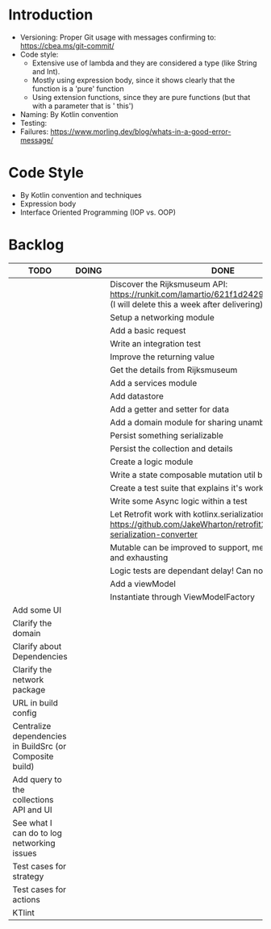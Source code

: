 # Introduction

- Versioning: Proper Git usage with messages confirming to: https://cbea.ms/git-commit/
- Code style:
    - Extensive use of lambda and they are considered a type (like String and Int).
    - Mostly using expression body, since it shows clearly that the function is a 'pure' function
    - Using extension functions, since they are pure functions (but that with a parameter that is '
      this')
- Naming: By Kotlin convention
- Testing:
- Failures: https://www.morling.dev/blog/whats-in-a-good-error-message/

# Code Style

- By Kotlin convention and techniques
- Expression body
- Interface Oriented Programming (IOP vs. OOP)

# Backlog

| TODO | DOING | DONE |
| ---- | ----- | ---- |
| | | Discover the Rijksmuseum API: https://runkit.com/lamartio/621f1d2429367b00081238a4 (I will delete this a week after delivering)
| | | Setup a networking module
| | | Add a basic request
| | | Write an integration test
| | | Improve the returning value
| | | Get the details from Rijksmuseum
| | | Add a services module
| | | Add datastore
| | | Add a getter and setter for data
| | | Add a domain module for sharing unambiguous entities
| | | Persist something serializable
| | | Persist the collection and details
| | | Create a logic module
| | | Write a state composable mutation util based on Arrow-KT.
| | | Create a test suite that explains it's working
| | | Write some Async logic within a test
| | | Let Retrofit work with kotlinx.serialization: https://github.com/JakeWharton/retrofit2-kotlinx-serialization-converter
| | | Mutable can be improved to support, merging, concatting and exhausting
| | | Logic tests are dependant delay! Can not happen
| | | Add a viewModel
| | | Instantiate through ViewModelFactory
| Add some UI
| Clarify the domain
| Clarify about Dependencies
| Clarify the network package
| URL in build config
| Centralize dependencies in BuildSrc (or Composite build)
| Add query to the collections API and UI
| See what I can do to log networking issues
| Test cases for strategy
| Test cases for actions
| KTlint